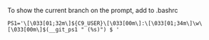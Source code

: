 To show the current branch on the prompt, add to .bashrc

    PS1='\[\033[01;32m\]${C9_USER}\[\033[00m\]:\[\033[01;34m\]\w\[\033[00m\]$(__git_ps1 " (%s)") $ '
